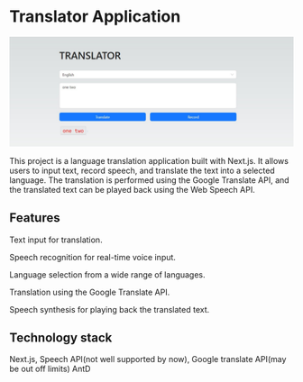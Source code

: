 # Translator Application

![alt text](public/translator.jpg "jpg")

This project is a language translation application built with Next.js. It allows users to input text, record speech, and translate the text into a selected language. The translation is performed using the Google Translate API, and the translated text can be played back using the Web Speech API.

## Features

Text input for translation.

Speech recognition for real-time voice input.

Language selection from a wide range of languages.

Translation using the Google Translate API.

Speech synthesis for playing back the translated text.

## Technology stack

Next.js, Speech API(not well supported by now), Google translate API(may be out off limits) AntD
